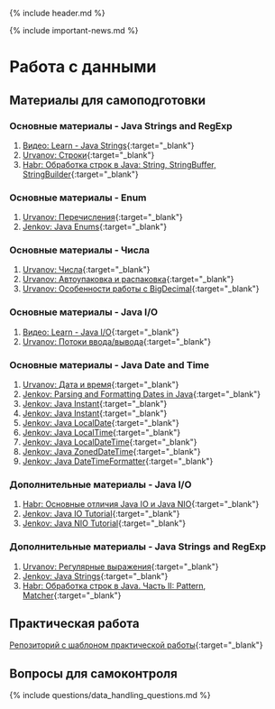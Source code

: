 {% include header.md %}

{% include important-news.md %}

Работа с данными
===

Материалы для самоподготовки
---------------------

### Основные материалы - Java Strings and RegExp
1. [Видео: Learn - Java Strings](https://learn.epam.com/detailsPage?id=7de3534f-2c8b-49f8-afba-727d6b4d9af3){:target="_blank"}
1. [Urvanov: Строки](https://urvanov.ru/2016/04/20/java-8-%d1%81%d1%82%d1%80%d0%be%d0%ba%d0%b8){:target="_blank"}
1. [Habr: Обработка строк в Java: String, StringBuffer, StringBuilder](https://habr.com/ru/post/260767){:target="_blank"}

### Основные материалы - Enum
1. [Urvanov: Перечисления](https://urvanov.ru/2016/04/14/java-8-%d0%bf%d0%b5%d1%80%d0%b5%d1%87%d0%b8%d1%81%d0%bb%d0%b5%d0%bd%d0%b8%d1%8f){:target="_blank"}
1. [Jenkov: Java Enums](http://tutorials.jenkov.com/java/enums.html){:target="_blank"}

### Основные материалы - Числа
1. [Urvanov: Числа](https://urvanov.ru/2016/04/17/java-8-%d1%87%d0%b8%d1%81%d0%bb%d0%b0){:target="_blank"}
1. [Urvanov: Автоупаковка и распаковка](https://urvanov.ru/2016/04/21/java-8-%d0%b0%d0%b2%d1%82%d0%be%d1%83%d0%bf%d0%b0%d0%ba%d0%be%d0%b2%d0%ba%d0%b0-%d0%b8-%d1%80%d0%b0%d1%81%d0%bf%d0%b0%d0%ba%d0%be%d0%b2%d0%ba%d0%b0){:target="_blank"}
1. [Urvanov: Особенности работы с BigDecimal](https://urvanov.ru/2015/06/23/%d0%be%d1%81%d0%be%d0%b1%d0%b5%d0%bd%d0%bd%d0%be%d1%81%d1%82%d0%b8-%d1%80%d0%b0%d0%b1%d0%be%d1%82%d1%8b-%d1%81-java-math-bigdecimal){:target="_blank"}

### Основные материалы - Java I/O
1. [Видео: Learn - Java I/O](https://learn.epam.com/detailsPage?id=2ae5c9a0-6f70-443c-9866-559bc1a408db){:target="_blank"}
1. [Urvanov: Потоки ввода/вывода](https://urvanov.ru/2016/05/13/java-8-%d0%bf%d0%be%d1%82%d0%be%d0%ba%d0%b8-%d0%b2%d0%b2%d0%be%d0%b4%d0%b0%d0%b2%d1%8b%d0%b2%d0%be%d0%b4%d0%b0){:target="_blank"}

### Основные материалы - Java Date and Time
1. [Urvanov: Дата и время](https://urvanov.ru/2016/06/16/java-8-%D0%B4%D0%B0%D1%82%D0%B0-%D0%B8-%D0%B2%D1%80%D0%B5%D0%BC%D1%8F/){:target="_blank"}
1. [Jenkov: Parsing and Formatting Dates in Java](http://tutorials.jenkov.com/java-date-time/parsing-formatting-dates.html){:target="_blank"}
1. [Jenkov: Java Instant](http://tutorials.jenkov.com/java-date-time/instant.html){:target="_blank"}
1. [Jenkov: Java Instant](http://tutorials.jenkov.com/java-date-time/duration.html){:target="_blank"}
1. [Jenkov: Java LocalDate](http://tutorials.jenkov.com/java-date-time/localdate.html){:target="_blank"}
1. [Jenkov: Java LocalTime](http://tutorials.jenkov.com/java-date-time/localtime.html){:target="_blank"}
1. [Jenkov: Java LocalDateTime](http://tutorials.jenkov.com/java-date-time/localdatetime.html){:target="_blank"}
1. [Jenkov: Java ZonedDateTime](http://tutorials.jenkov.com/java-date-time/zoneddatetime.html){:target="_blank"}
1. [Jenkov: Java DateTimeFormatter](http://tutorials.jenkov.com/java-date-time/datetimeformatter.html){:target="_blank"}

### Дополнительные материалы - Java I/O
1. [Habr: Основные отличия Java IO и Java NIO](https://habr.com/ru/post/235585/){:target="_blank"}
1. [Jenkov: Java IO Tutorial](http://tutorials.jenkov.com/java-io/index.html){:target="_blank"}
1. [Jenkov: Java NIO Tutorial](http://tutorials.jenkov.com/java-nio/index.html){:target="_blank"}

### Дополнительные материалы - Java Strings and RegExp
1. [Urvanov: Регулярные выражения](https://urvanov.ru/2016/06/08/java-8-%D1%80%D0%B5%D0%B3%D1%83%D0%BB%D1%8F%D1%80%D0%BD%D1%8B%D0%B5-%D0%B2%D1%8B%D1%80%D0%B0%D0%B6%D0%B5%D0%BD%D0%B8%D1%8F/){:target="_blank"}
1. [Jenkov: Java Strings](http://tutorials.jenkov.com/java/strings.html){:target="_blank"}
1. [Habr: Обработка строк в Java. Часть II: Pattern, Matcher](https://habr.com/ru/post/260773/){:target="_blank"}

Практическая работа
---------------------
[Репозиторий с шаблоном практической работы](https://github.com/java-online-course/java-data-handling-template){:target="_blank"}

Вопросы для самоконтроля
---------------------
{% include questions/data_handling_questions.md %}
